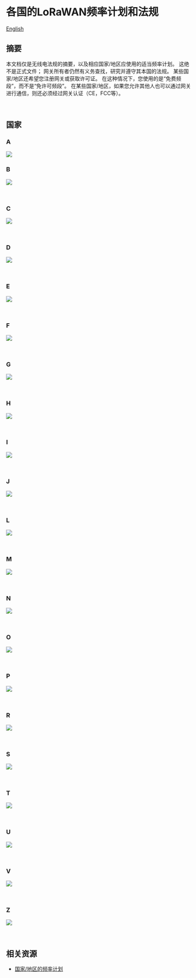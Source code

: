 # 各国的LoRaWAN频率计划和法规

[English](https://heltec-automation-docs.readthedocs.io/en/latest/general/lorawan_frequency_plans_by_country.html)

## 摘要

本文档仅是无线电法规的摘要，以及相应国家/地区应使用的适当频率计划。 这绝不是正式文件； 网关所有者仍然有义务查找，研究并遵守其本国的法规。 某些国家/地区还希望您注册网关或获取许可证。 在这种情况下，您使用的是“免费频段”，而不是“免许可频段”。 在某些国家/地区，如果您允许其他人也可以通过网关进行通信，则还必须经过网关认证（CE，FCC等）。

&nbsp;

## 国家

### A

![](img/lorawan_frequency_plans_by_country/01.png)



### B

![](img/lorawan_frequency_plans_by_country/02.png)

&nbsp;

### C

![](img/lorawan_frequency_plans_by_country/03.png)

&nbsp;

### D

![](img/lorawan_frequency_plans_by_country/04.png)

&nbsp;

### E

![](img/lorawan_frequency_plans_by_country/05.png)

&nbsp;

### F

![](img/lorawan_frequency_plans_by_country/06.png)

&nbsp;

### G

![](img/lorawan_frequency_plans_by_country/07.png)

&nbsp;

### H

![](img/lorawan_frequency_plans_by_country/08.png)

&nbsp;

### I

![](img/lorawan_frequency_plans_by_country/09.png)

&nbsp;

### J

![](img/lorawan_frequency_plans_by_country/10.png)

&nbsp;

### L

![](img/lorawan_frequency_plans_by_country/11.png)

&nbsp;

### M

![](img/lorawan_frequency_plans_by_country/12.png)

&nbsp;

### N

![](img/lorawan_frequency_plans_by_country/13.png)

&nbsp;

### O

![](img/lorawan_frequency_plans_by_country/14.png)

&nbsp;

### P

![](img/lorawan_frequency_plans_by_country/15.png)

&nbsp;

### R

![](img/lorawan_frequency_plans_by_country/16.png)

&nbsp;

### S

![](img/lorawan_frequency_plans_by_country/17.png)

&nbsp;

### T

![](img/lorawan_frequency_plans_by_country/18.png)

&nbsp;

### U

![](img/lorawan_frequency_plans_by_country/19.png)

&nbsp;

### V

![](img/lorawan_frequency_plans_by_country/20.png)

&nbsp;

### Z

![](img/lorawan_frequency_plans_by_country/21.png)

&nbsp;

## 相关资源

- [国家/地区的频率计划](https://www.thethingsnetwork.org/docs/lorawan/frequencies-by-country.html)